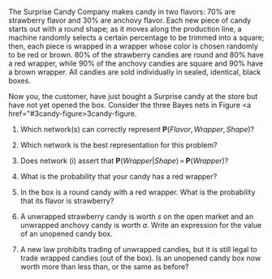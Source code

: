 

The Surprise Candy Company makes candy in
two flavors: 70% are strawberry flavor and 30% are anchovy flavor. Each
new piece of candy starts out with a round shape; as it moves along the
production line, a machine randomly selects a certain percentage to be
trimmed into a square; then, each piece is wrapped in a wrapper whose
color is chosen randomly to be red or brown. 80% of the strawberry
candies are round and 80% have a red wrapper, while 90% of the anchovy
candies are square and 90% have a brown wrapper. All candies are sold
individually in sealed, identical, black boxes.<br>

Now you, the customer, have just bought a Surprise candy at the store
but have not yet opened the box. Consider the three Bayes nets in
Figure <a href="#3candy-figure>3candy-figure</a>.<br>

1.  Which network(s) can correctly represent
    ${\textbf{P}}(Flavor,Wrapper,Shape)$?<br>

2.  Which network is the best representation for this problem?<br>

3.  Does network (i) assert that
    ${\textbf{P}}(Wrapper|Shape){{\,=\,}}{\textbf{P}}(Wrapper)$?<br>

4.  What is the probability that your candy has a red wrapper?<br>

5.  In the box is a round candy with a red wrapper. What is the
    probability that its flavor is strawberry?<br>

6.  A unwrapped strawberry candy is worth $s$ on the open market and an
    unwrapped anchovy candy is worth $a$. Write an expression for the
    value of an unopened candy box.<br>

7.  A new law prohibits trading of unwrapped candies, but it is still
    legal to trade wrapped candies (out of the box). Is an unopened
    candy box now worth more than less than, or the same as before?<br>
